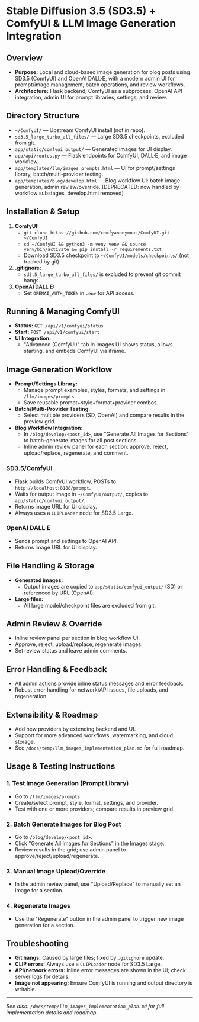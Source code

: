 # Stable Diffusion 3.5 (SD3.5) + ComfyUI & LLM Image Generation Integration

## Overview

- **Purpose:** Local and cloud-based image generation for blog posts using SD3.5 (ComfyUI) and OpenAI DALL·E, with a modern admin UI for prompt/image management, batch operations, and review workflows.
- **Architecture:** Flask backend, ComfyUI as a subprocess, OpenAI API integration, admin UI for prompt libraries, settings, and review.

## Directory Structure

- `~/ComfyUI/` — Upstream ComfyUI install (not in repo).
- `sd3.5_large_turbo_all_files/` — Large SD3.5 checkpoints, excluded from git.
- `app/static/comfyui_output/` — Generated images for UI display.
- `app/api/routes.py` — Flask endpoints for ComfyUI, DALL·E, and image workflow.
- `app/templates/llm/images_prompts.html` — UI for prompt/settings library, batch/multi-provider testing.
- `app/templates/blog/develop.html` — Blog workflow UI: batch image generation, admin review/override. [DEPRECATED: now handled by workflow substages, develop.html removed]

## Installation & Setup

1. **ComfyUI:**
   - `git clone https://github.com/comfyanonymous/ComfyUI.git ~/ComfyUI`
   - `cd ~/ComfyUI && python3 -m venv venv && source venv/bin/activate && pip install -r requirements.txt`
   - Download SD3.5 checkpoint to `~/ComfyUI/models/checkpoints/` (not tracked by git).
2. **.gitignore:**
   - `sd3.5_large_turbo_all_files/` is excluded to prevent git commit hangs.
3. **OpenAI DALL·E:**
   - Set `OPENAI_AUTH_TOKEN` in `.env` for API access.

## Running & Managing ComfyUI

- **Status:** `GET /api/v1/comfyui/status`
- **Start:** `POST /api/v1/comfyui/start`
- **UI Integration:**
  - "Advanced (ComfyUI)" tab in Images UI shows status, allows starting, and embeds ComfyUI via iframe.

## Image Generation Workflow

- **Prompt/Settings Library:**
  - Manage prompt examples, styles, formats, and settings in `/llm/images/prompts`.
  - Save reusable prompt+style+format+provider combos.
- **Batch/Multi-Provider Testing:**
  - Select multiple providers (SD, OpenAI) and compare results in the preview grid.
- **Blog Workflow Integration:**
  - In `/blog/develop/<post_id>`, use "Generate All Images for Sections" to batch-generate images for all post sections.
  - Inline admin review panel for each section: approve, reject, upload/replace, regenerate, and comment.

### SD3.5/ComfyUI
- Flask builds ComfyUI workflow, POSTs to `http://localhost:8188/prompt`.
- Waits for output image in `~/ComfyUI/output/`, copies to `app/static/comfyui_output/`.
- Returns image URL for UI display.
- Always uses a `CLIPLoader` node for SD3.5 Large.

### OpenAI DALL·E
- Sends prompt and settings to OpenAI API.
- Returns image URL for UI display.

## File Handling & Storage

- **Generated images:**
  - Output images are copied to `app/static/comfyui_output/` (SD) or referenced by URL (OpenAI).
- **Large files:**
  - All large model/checkpoint files are excluded from git.

## Admin Review & Override

- Inline review panel per section in blog workflow UI.
- Approve, reject, upload/replace, regenerate images.
- Set review status and leave admin comments.

## Error Handling & Feedback

- All admin actions provide inline status messages and error feedback.
- Robust error handling for network/API issues, file uploads, and regeneration.

## Extensibility & Roadmap

- Add new providers by extending backend and UI.
- Support for more advanced workflows, watermarking, and cloud storage.
- See `/docs/temp/llm_images_implementation_plan.md` for full roadmap.

## Usage & Testing Instructions

### 1. Test Image Generation (Prompt Library)
- Go to `/llm/images/prompts`.
- Create/select prompt, style, format, settings, and provider.
- Test with one or more providers; compare results in preview grid.

### 2. Batch Generate Images for Blog Post
- Go to `/blog/develop/<post_id>`.
- Click "Generate All Images for Sections" in the Images stage.
- Review results in the grid; use admin panel to approve/reject/upload/regenerate.

### 3. Manual Image Upload/Override
- In the admin review panel, use "Upload/Replace" to manually set an image for a section.

### 4. Regenerate Images
- Use the "Regenerate" button in the admin panel to trigger new image generation for a section.

## Troubleshooting

- **Git hangs:** Caused by large files; fixed by `.gitignore` update.
- **CLIP errors:** Always use a `CLIPLoader` node for SD3.5 Large.
- **API/network errors:** Inline error messages are shown in the UI; check server logs for details.
- **Image not appearing:** Ensure ComfyUI is running and output directory is writable.

---

_See also: `/docs/temp/llm_images_implementation_plan.md` for full implementation details and roadmap._ 